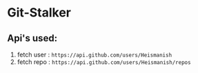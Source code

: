 # Git-Stalker

## Api's used:

1. fetch user : `https://api.github.com/users/Heismanish`
1. fetch repo : `https://api.github.com/users/Heismanish/repos`
